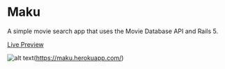 # Maku

A simple movie search app that uses the Movie Database API and Rails 5.

[Live Preview](https://maku.herokuapp.com/)

![alt text][logo](https://maku.herokuapp.com/)

[logo]: https://github.com/MitchellSH/Maku/blob/master/app/assets/images/screen.png "Maku Screenshot"

<!--

Inspiration:

https://colorlib.com/wp/free-bootstrap-4-website-templates/

https://colorlib.com/demo?theme=colid
https://colorlib.com/demo?theme=philosophy
https://colorlib.com/demo?theme=fancy
https://colorlib.com/demo?theme=glint
https://colorlib.com/demo?theme=boxus
https://colorlib.com/demo?theme=dinomuz

https://medium.muz.li/movie-cinema-ui-inspiration-9b76d4e6c05

-->

<!--
Tutorial on User Sign-Up and Login for Rails

http://blog.nbostech.com/2015/08/loginregistration-social-signup-using-ruby-on-rails/

 -->
